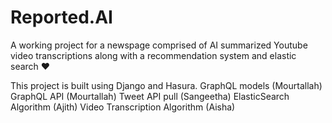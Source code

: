 # Reported.AI

A working project for a newspage comprised of AI summarized Youtube video transcriptions along with a recommendation system and elastic search ❤️

This project is built using Django and Hasura.
GraphQL models (Mourtallah)
GraphQL API (Mourtallah)
Tweet API pull (Sangeetha)
ElasticSearch Algorithm (Ajith)
Video Transcription Algorithm (Aisha)

